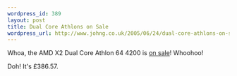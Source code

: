 ```yaml
--- 
wordpress_id: 389
layout: post
title: Dual Core Athlons on Sale
wordpress_url: http://www.johng.co.uk/2005/06/24/dual-core-athlons-on-sale/
---
```

Whoa, the AMD X2 Dual Core Athlon 64 4200 is <a href="http://www.novatech.co.uk/novatech/specpage.html?AMD-X242">on sale</a>! Whoohoo!

Doh! It's £386.57.
